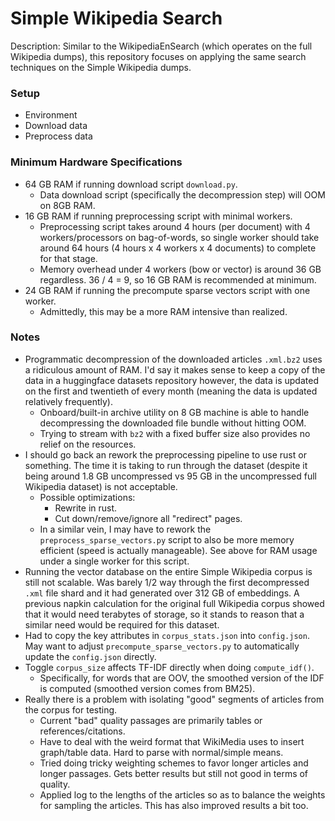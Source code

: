 # Simple Wikipedia Search

Description: Similar to the WikipediaEnSearch (which operates on the full Wikipedia dumps), this repository focuses on applying the same search techniques on the Simple Wikipedia dumps.


### Setup

 - Environment
 - Download data
 - Preprocess data


### Minimum Hardware Specifications

 - 64 GB RAM if running download script `download.py`.
     - Data download script (specifically the decompression step) will OOM on 8GB RAM.
 - 16 GB RAM if running preprocessing script with minimal workers.
     - Preprocessing script takes around 4 hours (per document) with 4 workers/processors on bag-of-words, so single worker should take around 64 hours (4 hours x 4 workers x 4 documents) to complete for that stage.
     - Memory overhead under 4 workers (bow or vector) is around 36 GB regardless. 36 / 4 = 9, so 16 GB RAM is recommended at minimum.
 - 24 GB RAM if running the precompute sparse vectors script with one worker.
     - Admittedly, this may be a more RAM intensive than realized.



### Notes

 - Programmatic decompression of the downloaded articles `.xml.bz2` uses a ridiculous amount of RAM. I'd say it makes sense to keep a copy of the data in a huggingface datasets repository however, the data is updated on the first and twentieth of every month (meaning the data is updated relatively frequently).
     - Onboard/built-in archive utility on 8 GB machine is able to handle decompressing the downloaded file bundle without hitting OOM.
     - Trying to stream with `bz2` with a fixed buffer size also provides no relief on the resources. 
 - I should go back an rework the preprocessing pipeline to use rust or something. The time it is taking to run through the dataset (despite it being around 1.8 GB uncompressed vs 95 GB in the uncompressed full Wikipedia dataset) is not acceptable.
     - Possible optimizations:
         - Rewrite in rust.
         - Cut down/remove/ignore all "redirect" pages.
     - In a similar vein, I may have to rework the `preprocess_sparse_vectors.py` script to also be more memory efficient (speed is actually manageable). See above for RAM usage under a single worker for this script.
 - Running the vector database on the entire Simple Wikipedia corpus is still not scalable. Was barely 1/2 way through the first decompressed `.xml` file shard and it had generated over 312 GB of embeddings. A previous napkin calculation for the original full Wikipedia corpus showed that it would need terabytes of storage, so it stands to reason that a similar need would be required for this dataset. 
 - Had to copy the key attributes in `corpus_stats.json` into `config.json`. May want to adjust `precompute_sparse_vectors.py` to automatically update the `config.json` directly.
 - Toggle `corpus_size` affects TF-IDF directly when doing `compute_idf()`.
     - Specifically, for words that are OOV, the smoothed version of the IDF is computed (smoothed version comes from BM25).
 - Really there is a problem with isolating "good" segments of articles from the corpus for testing.
     - Current "bad" quality passages are primarily tables or references/citations.
     - Have to deal with the weird format that WikiMedia uses to insert graph/table data. Hard to parse with normal/simple means.
     - Tried doing tricky weighting schemes to favor longer articles and longer passages. Gets better results but still not good in terms of quality.
     - Applied log to the lengths of the articles so as to balance the weights for sampling the articles. This has also improved results a bit too. 